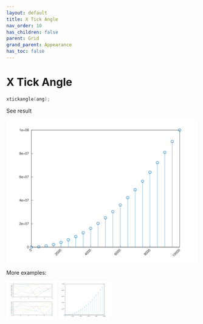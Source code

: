 ```yaml
---
layout: default
title: X Tick Angle
nav_order: 10
has_children: false
parent: Grid
grand_parent: Appearance
has_toc: false
---
```

# X Tick Angle

```cpp
xtickangle(ang);
```


See result

[![example_xtickangle_1](xtickangle/xtickangle_1.svg)](https://github.com/alandefreitas/matplotplusplus/blob/master/examples/appearance/grid/xtickangle/xtickangle_1.cpp)

More examples:
    
[![example_xtickangle_2](xtickangle/xtickangle_2_thumb.png)](https://github.com/alandefreitas/matplotplusplus/blob/master/examples/appearance/grid/xtickangle/xtickangle_2.cpp)  [![example_xtickangle_3](xtickangle/xtickangle_3_thumb.png)](https://github.com/alandefreitas/matplotplusplus/blob/master/examples/appearance/grid/xtickangle/xtickangle_3.cpp)

  



<!-- Generated with mdsplit: https://github.com/alandefreitas/mdsplit -->
